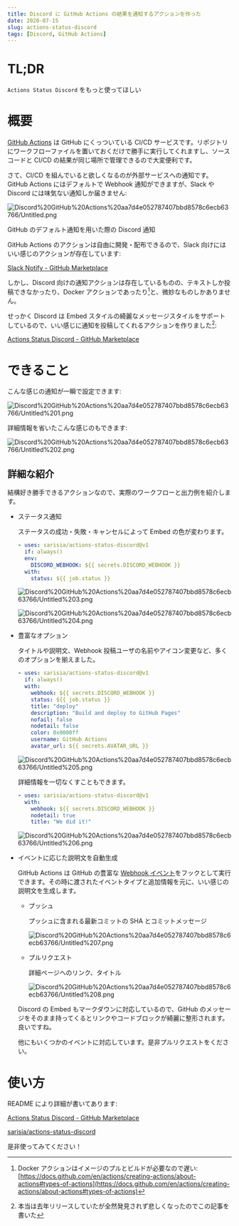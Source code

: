 ```yaml
---
title: Discord に GitHub Actions の結果を通知するアクションを作った
date: 2020-07-15
slug: actions-status-discord
tags: [Discord, GitHub Actions]
---
```


# TL;DR

`Actions Status Discord` をもっと使ってほしい

# 概要

[GitHub Actions](https://github.com/features/actions) は GitHub にくっついている CI/CD サービスです。リポジトリにワークフローファイルを置いておくだけで勝手に実行してくれますし、ソースコードと CI/CD の結果が同じ場所で管理できるので大変便利です。

さて、CI/CD を組んでいると欲しくなるのが外部サービスへの通知です。GitHub Actions にはデフォルトで Webhook 通知ができますが、Slack や Discord には味気ない通知しか届きません:

![Discord%20GitHub%20Actions%20aa7d4e052787407bbd8578c6ecb63766/Untitled.png](Discord%20GitHub%20Actions%20aa7d4e052787407bbd8578c6ecb63766/Untitled.png)

GitHub のデフォルト通知を用いた際の Discord 通知

GitHub Actions のアクションは自由に開発・配布できるので、Slack 向けにはいい感じのアクションが存在しています:

[Slack Notify - GitHub Marketplace](https://github.com/marketplace/actions/slack-notify)

しかし、Discord 向けの通知アクションは存在しているものの、テキストしか投稿できなかったり、Docker アクションであったり[^1]と、微妙なものしかありません。

せっかく Discord は Embed スタイルの綺麗なメッセージスタイルをサポートしているので、いい感じに通知を投稿してくれるアクションを作りました[^2]:

[Actions Status Discord - GitHub Marketplace](https://github.com/marketplace/actions/actions-status-discord)

# できること

こんな感じの通知が一瞬で設定できます:

![Discord%20GitHub%20Actions%20aa7d4e052787407bbd8578c6ecb63766/Untitled%201.png](Discord%20GitHub%20Actions%20aa7d4e052787407bbd8578c6ecb63766/Untitled%201.png)

詳細情報を省いたこんな感じのもできます:

![Discord%20GitHub%20Actions%20aa7d4e052787407bbd8578c6ecb63766/Untitled%202.png](Discord%20GitHub%20Actions%20aa7d4e052787407bbd8578c6ecb63766/Untitled%202.png)

## 詳細な紹介

結構好き勝手できるアクションなので、実際のワークフローと出力例を紹介します。

- ステータス通知

    ステータスの成功・失敗・キャンセルによって Embed の色が変わります。

    ```yaml
    - uses: sarisia/actions-status-discord@v1
      if: always()
      env:
        DISCORD_WEBHOOK: ${{ secrets.DISCORD_WEBHOOK }}
      with:
        status: ${{ job.status }}
    ```

    ![Discord%20GitHub%20Actions%20aa7d4e052787407bbd8578c6ecb63766/Untitled%203.png](Discord%20GitHub%20Actions%20aa7d4e052787407bbd8578c6ecb63766/Untitled%203.png)

    ![Discord%20GitHub%20Actions%20aa7d4e052787407bbd8578c6ecb63766/Untitled%204.png](Discord%20GitHub%20Actions%20aa7d4e052787407bbd8578c6ecb63766/Untitled%204.png)

- 豊富なオプション

    タイトルや説明文、Webhook 投稿ユーザの名前やアイコン変更など、多くのオプションを揃えました。

    ```yaml
    - uses: sarisia/actions-status-discord@v1
      if: always()
      with:
        webhook: ${{ secrets.DISCORD_WEBHOOK }}
        status: ${{ job.status }}
        title: "deploy"
        description: "Build and deploy to GitHub Pages"
        nofail: false
        nodetail: false
        color: 0x0000ff
        username: GitHub Actions
        avatar_url: ${{ secrets.AVATAR_URL }}
    ```

    ![Discord%20GitHub%20Actions%20aa7d4e052787407bbd8578c6ecb63766/Untitled%205.png](Discord%20GitHub%20Actions%20aa7d4e052787407bbd8578c6ecb63766/Untitled%205.png)

    詳細情報を一切なくすこともできます。

    ```yaml
    - uses: sarisia/actions-status-discord@v1
      with:
        webhook: ${{ secrets.DISCORD_WEBHOOK }}
        nodetail: true
        title: "We did it!"
    ```

    ![Discord%20GitHub%20Actions%20aa7d4e052787407bbd8578c6ecb63766/Untitled%206.png](Discord%20GitHub%20Actions%20aa7d4e052787407bbd8578c6ecb63766/Untitled%206.png)

- イベントに応じた説明文を自動生成

    GitHub Actions は GitHub の豊富な [Webhook イベント](https://docs.github.com/en/actions/reference/events-that-trigger-workflows)をフックとして実行できます。その時に渡されたイベントタイプと追加情報を元に、いい感じの説明文を生成します。

    - プッシュ

        プッシュに含まれる最新コミットの SHA とコミットメッセージ

        ![Discord%20GitHub%20Actions%20aa7d4e052787407bbd8578c6ecb63766/Untitled%207.png](Discord%20GitHub%20Actions%20aa7d4e052787407bbd8578c6ecb63766/Untitled%207.png)

    - プルリクエスト

        詳細ページへのリンク、タイトル

        ![Discord%20GitHub%20Actions%20aa7d4e052787407bbd8578c6ecb63766/Untitled%208.png](Discord%20GitHub%20Actions%20aa7d4e052787407bbd8578c6ecb63766/Untitled%208.png)

    Discord の Embed もマークダウンに対応しているので、GitHub のメッセージをそのまま持ってくるとリンクやコードブロックが綺麗に整形されます。良いですね。

    他にもいくつかのイベントに対応しています。是非プルリクエストをください。

# 使い方

README により詳細が書いてあります:

[Actions Status Discord - GitHub Marketplace](https://github.com/marketplace/actions/actions-status-discord)

[sarisia/actions-status-discord](https://github.com/sarisia/actions-status-discord)

是非使ってみてください！

[^1]: Docker アクションはイメージのプルとビルドが必要なので遅い: [https://docs.github.com/en/actions/creating-actions/about-actions#types-of-actions](https://docs.github.com/en/actions/creating-actions/about-actions#types-of-actions)

[^2]: 本当は去年リリースしていたが全然発見されず悲しくなったのでこの記事を書いた